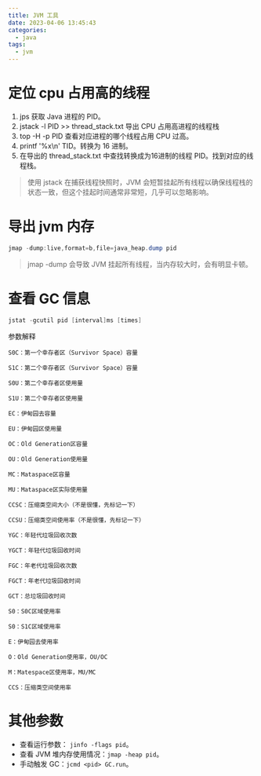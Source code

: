 ```yaml
---
title: JVM 工具
date: 2023-04-06 13:45:43
categories:
  - java
tags:
  - jvm
---
```


# 定位 cpu 占用高的线程

1. jps 获取 Java 进程的 PID。
1. jstack -l PID >> thread_stack.txt 导出 CPU 占用高进程的线程栈
1. top -H -p PID 查看对应进程的哪个线程占用 CPU 过高。
1. printf '%x\n' TID。转换为 16 进制。
1. 在导出的 thread_stack.txt 中查找转换成为16进制的线程 PID。找到对应的线程栈。

> 使用 jstack 在捕获线程快照时，JVM 会短暂挂起所有线程以确保线程栈的状态一致，但这个挂起时间通常非常短，几乎可以忽略影响。



# 导出 jvm 内存

```java
jmap -dump:live,format=b,file=java_heap.dump pid
```

> jmap -dump 会导致 JVM 挂起所有线程，当内存较大时，会有明显卡顿。



# 查看 GC 信息

```java
jstat -gcutil pid [interval]ms [times]
```

参数解释

```
S0C：第一个幸存者区（Survivor Space）容量

S1C：第二个幸存者区（Survivor Space）容量

S0U：第二个幸存者区使用量

S1U：第二个幸存者区使用量

EC：伊甸园去容量

EU：伊甸园区使用量

OC：Old Generation区容量

OU：Old Generation使用量

MC：Mataspace区容量

MU：Mataspace区实际使用量

CCSC：压缩类空间大小（不是很懂，先标记一下）

CCSU：压缩类空间使用率（不是很懂，先标记一下）

YGC：年轻代垃圾回收次数

YGCT：年轻代垃圾回收时间

FGC：年老代垃圾回收次数

FGCT：年老代垃圾回收时间

GCT：总垃圾回收时间

S0：S0C区域使用率

S0：S1C区域使用率

E：伊甸园去使用率

O：Old Generation使用率，OU/OC

M：Matespace区使用率，MU/MC

CCS：压缩类空间使用率
```



# 其他参数

- 查看运行参数： `jinfo -flags pid`。
- 查看 JVM 堆内存使用情况：`jmap -heap pid`。
- 手动触发 GC：`jcmd <pid> GC.run`。

